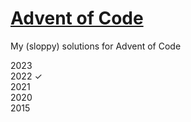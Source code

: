 # <a href='https://adventofcode.com/'>Advent of Code</a>
My (sloppy) solutions for Advent of Code

2023<br>
2022 ✓<br>
2021<br>
2020<br>
2015
